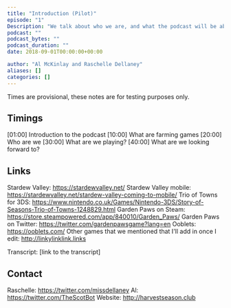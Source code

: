```yaml
---
title: "Introduction (Pilot)"
episode: "1"
Description: "We talk about who we are, and what the podcast will be about."
podcast: ""
podcast_bytes: ""
podcast_duration: ""
date: 2018-09-01T00:00:00+00:00

author: "Al McKinlay and Raschelle Dellaney"
aliases: []
categories: []
---
```


Times are provisional, these notes are for testing purposes only.

## Timings

[01:00] Introduction to the podcast
[10:00] What are farming games
[20:00] Who are we
[30:00] What are we playing?
[40:00] What are we looking forward to?

## Links

Stardew Valley: https://stardewvalley.net/
Stardew Valley mobile: https://stardewvalley.net/stardew-valley-coming-to-mobile/
Trio of Towns for 3DS: https://www.nintendo.co.uk/Games/Nintendo-3DS/Story-of-Seasons-Trio-of-Towns-1248829.html
Garden Paws on Steam: https://store.steampowered.com/app/840010/Garden_Paws/
Garden Paws on Twitter: https://twitter.com/gardenpawsgame?lang=en
Ooblets: https://ooblets.com/
Other games that we mentioned that I'll add in once I edit: http://linkylinklink.links

Transcript: [link to the transcript]

## Contact

Raschelle: https://twitter.com/missdellaney
Al: https://twitter.com/TheScotBot
Website: http://harvestseason.club